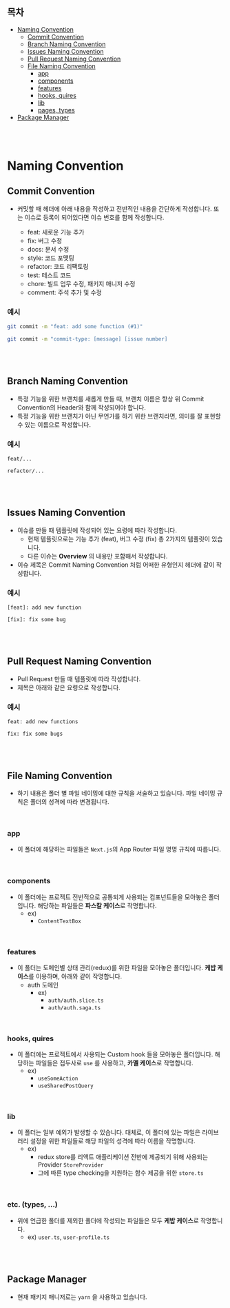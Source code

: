 ## **목차**

- [Naming Convention](#naming-convention)
  - [Commit Convention](#commit-convention)
  - [Branch Naming Convention](#branch-naming-convention)
  - [Issues Naming Convention](#issues-naming-convention)
  - [Pull Request Naming Convention](#pull-request-naming-convention)
  - [File Naming Convention](#file-naming-convention)
    - [app](#app)
    - [components](#components)
    - [features](#features)
    - [hooks, quires](#hooks-quires)
    - [lib](#lib)
    - [pages, types](#etc-types)
- [Package Manager](#package-manager)

<br /> <br />

# Naming Convention

## **Commit Convention**

- 커밋할 때 헤더에 아래 내용을 작성하고 전반적인 내용을 간단하게 작성합니다. 또는 이슈로 등록이 되어있다면 이슈 번호를 함께 작성합니다.

  - feat: 새로운 기능 추가
  - fix: 버그 수정
  - docs: 문서 수정
  - style: 코드 포맷팅
  - refactor: 코드 리팩토링
  - test: 테스트 코드
  - chore: 빌드 업무 수정, 패키지 매니저 수정
  - comment: 주석 추가 및 수정

### **예시**

```bash
git commit -m "feat: add some function (#1)"

git commit -m "commit-type: [message] [issue number]
```

<br /> <br />

## **Branch Naming Convention**

- 특정 기능을 위한 브랜치를 새롭게 만들 때, 브랜치 이름은 항상 위 Commit Convention의 Header와 함께 작성되어야 합니다.
- 특정 기능을 위한 브랜치가 아닌 무언가를 하기 위한 브랜치라면, 의미를 잘 표현할 수 있는 이름으로 작성합니다.

### **예시**

```plaintext
feat/...

refactor/...
```

<br /> <br />

## **Issues Naming Convention**

- 이슈를 만들 때 템플릿에 작성되어 있는 요령에 따라 작성합니다.
  - 현재 템플릿으로는 기능 추가 (feat), 버그 수정 (fix) 총 2가지의 템플릿이 있습니다.
  - 다른 이슈는 **Overview** 의 내용만 포함해서 작성합니다.
- 이슈 제목은 Commit Naming Convention 처럼 어떠한 유형인지 헤더에 같이 작성합니다.

### 예시

```plaintext
[feat]: add new function

[fix]: fix some bug
```

<br /> <br />

## **Pull Request Naming Convention**

- Pull Request 만들 때 템플릿에 따라 작성합니다.
- 제목은 아래와 같은 요령으로 작성합니다.

### 예시

```plaintext
feat: add new functions

fix: fix some bugs
```

<br /> <br />

## **File Naming Convention**

- 하기 내용은 폴더 별 파일 네이밍에 대한 규칙을 서술하고 있습니다. 파일 네이밍 규칙은 폴더의 성격에 따라 변경됩니다.

<br />

### **app**

- 이 폴더에 해당하는 파일들은 `Next.js`의 App Router 파일 명명 규칙에 따릅니다.

<br />

### **components**

- 이 폴더에는 프로젝트 전반적으로 공통되게 사용되는 컴포넌트들을 모아놓은 폴더입니다. 해당하는 파일들은 **파스칼 케이스**로 작명합니다.
  - ex)
    - `ContentTextBox`

<br />

### **features**

- 이 폴더는 도메인별 상태 관리(redux)를 위한 파일을 모아놓은 폴더입니다. **케밥 케이스**를 이용하며, 아래와 같이 작명합니다.
  - auth 도메인
    - ex)
      - `auth/auth.slice.ts`
      - `auth/auth.saga.ts`

<br />

### **hooks, quires**

- 이 폴더에는 프로젝트에서 사용되는 Custom hook 들을 모아놓은 폴더입니다. 해당하는 파일들은 접두사로 `use` 를 사용하고, **카멜 케이스**로 작명합니다.
  - ex)
    - `useSomeAction`
    - `useSharedPostQuery`

<br />

### **lib**

- 이 폴더는 일부 예외가 발생할 수 있습니다. 대체로, 이 폴더에 있는 파일은 라이브러리 설정을 위한 파일들로 해당 파일의 성격에 따라 이름을 작명합니다.
  - ex)
    - redux store를 리액트 애플리케이션 전반에 제공되기 위해 사용되는 Provider `StoreProvider`
    - 그에 따른 type checking을 지원하는 함수 제공을 위한 `store.ts`

<br />

### **etc. (types, ...)**

- 위에 언급한 폴더를 제외한 폴더에 작성되는 파일들은 모두 **케밥 케이스**로 작명합니다.
  - ex) `user.ts`, `user-profile.ts`

<br /> <br />

## Package Manager

- 현재 패키지 매니저로는 `yarn` 을 사용하고 있습니다.
